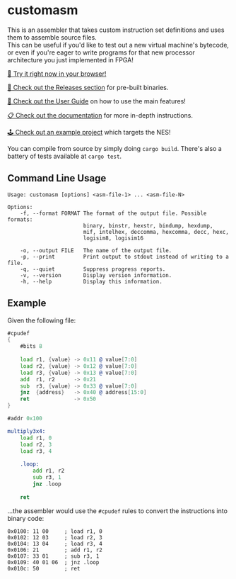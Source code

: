 # customasm
This is an assembler that takes custom instruction set definitions
and uses them to assemble source files.  
This can be useful if you'd like to test out a new virtual machine's bytecode,
or even if you're eager to write programs for that new processor architecture 
you just implemented in FPGA!

[📱 Try it right now in your browser!](https://hlorenzi.github.io/customasm/web/)
 
[🎁 Check out the Releases section](https://github.com/hlorenzi/customasm/releases) 
for pre-built binaries.

[📖 Check out the User Guide](https://github.com/hlorenzi/customasm/wiki/User-Guide)
on how to use the main features!

[📋 Check out the documentation](/doc/index.md) for more in-depth instructions.

[🕹 Check out an example project](/examples/nes/) which targets the NES!

You can compile from source by simply doing `cargo build`. There's also a
battery of tests available at `cargo test`.

## Command Line Usage

```
Usage: customasm [options] <asm-file-1> ... <asm-file-N>

Options:
    -f, --format FORMAT The format of the output file. Possible formats:
                        binary, binstr, hexstr, bindump, hexdump,
						mif, intelhex, deccomma, hexcomma, decc, hexc,
						logisim8, logisim16
						
    -o, --output FILE   The name of the output file.
    -p, --print         Print output to stdout instead of writing to a file.
    -q, --quiet         Suppress progress reports.
    -v, --version       Display version information.
    -h, --help          Display this information.
```

## Example

Given the following file:

```asm
#cpudef
{
    #bits 8
    
    load r1, {value} -> 0x11 @ value[7:0]
    load r2, {value} -> 0x12 @ value[7:0]
    load r3, {value} -> 0x13 @ value[7:0]
    add  r1, r2      -> 0x21
    sub  r3, {value} -> 0x33 @ value[7:0]
    jnz  {address}   -> 0x40 @ address[15:0]
    ret              -> 0x50
}

#addr 0x100

multiply3x4:
    load r1, 0
    load r2, 3
    load r3, 4
    
    .loop:
        add r1, r2
        sub r3, 1
        jnz .loop
    
    ret
```

...the assembler would use the `#cpudef` rules to convert the instructions into binary code:

```
0x0100: 11 00     ; load r1, 0
0x0102: 12 03     ; load r2, 3
0x0104: 13 04     ; load r3, 4
0x0106: 21        ; add r1, r2
0x0107: 33 01     ; sub r3, 1
0x0109: 40 01 06  ; jnz .loop
0x010c: 50        ; ret
```
